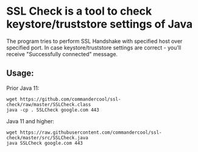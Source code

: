 # SSL Check is a tool to check keystore/truststore settings of Java

The program tries to perform SSL Handshake with specified host over specified port.
In case keystore/truststore settings are correct - you'll receive "Successfully connected" message.

## Usage:

Prior Java 11:
```
wget https://github.com/commandercool/ssl-check/raw/master/SSLCheck.class
java -cp . SSLCheck google.com 443
```

Java 11 and higher:
```
wget https://raw.githubusercontent.com/commandercool/ssl-check/master/src/SSLCheck.java
java SSLCheck google.com 443
```
